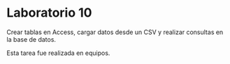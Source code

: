 # Laboratorio 10

Crear tablas en Access, cargar datos desde un CSV y realizar consultas en la base de datos.

Esta tarea fue realizada en equipos.

